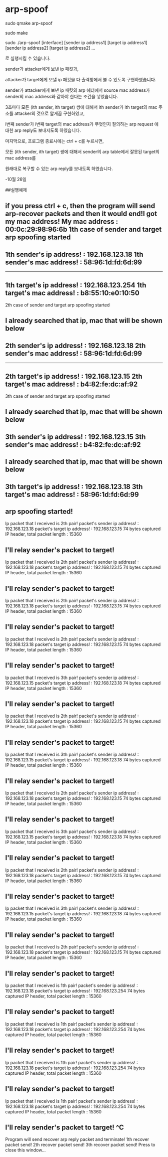 # arp-spoof

sudo qmake arp-spoof

sudo make

sudo ./arp-spoof [interface] [sender ip address1] [target ip address1] [sender ip address2] [target ip address2] ...

로 실행시킬 수 있습니다.



sender가 attacker에게 보낸 ip 패킷과,

attacker가 target에게 보낼 ip 패킷을 다 출력창에서 볼 수 있도록 구현하였습니다.

sender가 attacker에게 보낸 ip 패킷의 arp 헤더에서 source mac address가 sender의 mac address와 같아야 한다는 조건을 넣었습니다.



3초마다 모든 (ith sender, ith target) 쌍에 대해서 ith sender가 ith target의 mac 주소를 attacker의 것으로 알게끔 구현하였고,

i번째 sender가 i번째 target의 mac address가 무엇인지 질의하는 arp request 에 대한 arp reply도 보내지도록 하였습니다.




마지막으로, 프로그램 종료시에는 ctrl + c를 누르시면,

모든 (ith sender, ith target) 쌍에 대해서 sender의 arp table에서 잘못된 target의 mac address를 

원래대로 복구할 수 있는 arp reply를 보내도록 하였습니다.

-10월 26일

##실행예제

if you press ctrl + c, then the program will send arp-recover packets and then it would end!I got my mac address!
My mac address : 00:0c:29:98:96:6b
1th case of sender and target arp spoofing started
---------------------------------------------------------------
1th sender's ip  address!	: 192.168.123.18
1th sender's mac address!	: 58:96:1d:fd:6d:99
---------------------------------------------------------------
---------------------------------------------------------------
1th target's ip  address!	: 192.168.123.254
1th target's mac address!	: b8:55:10:e0:10:50
---------------------------------------------------------------
2th case of sender and target arp spoofing started

I already searched that ip, mac that will be shown below
---------------------------------------------------------------
2th sender's ip  address!	: 192.168.123.18
2th sender's mac address!	: 58:96:1d:fd:6d:99
---------------------------------------------------------------
---------------------------------------------------------------
2th target's ip  address!	: 192.168.123.15
2th target's mac address!	: b4:82:fe:dc:af:92
---------------------------------------------------------------
3th case of sender and target arp spoofing started

I already searched that ip, mac that will be shown below
---------------------------------------------------------------
3th sender's ip  address!	: 192.168.123.15
3th sender's mac address!	: b4:82:fe:dc:af:92
---------------------------------------------------------------

I already searched that ip, mac that will be shown below
---------------------------------------------------------------
3th target's ip  address!	: 192.168.123.18
3th target's mac address!	: 58:96:1d:fd:6d:99
---------------------------------------------------------------

arp spoofing started!
---------------------------------------------------------------
Ip packet that I received is 2th pair!
packet's sender ip  address!	: 192.168.123.18
packet's target ip  address!	: 192.168.123.15
74 bytes captured
IP header, total packet length : 15360

I'll relay sender's packet to target!
---------------------------------------------------------------
Ip packet that I received is 2th pair!
packet's sender ip  address!	: 192.168.123.18
packet's target ip  address!	: 192.168.123.15
74 bytes captured
IP header, total packet length : 15360

I'll relay sender's packet to target!
---------------------------------------------------------------
Ip packet that I received is 2th pair!
packet's sender ip  address!	: 192.168.123.18
packet's target ip  address!	: 192.168.123.15
74 bytes captured
IP header, total packet length : 15360

I'll relay sender's packet to target!
---------------------------------------------------------------
Ip packet that I received is 2th pair!
packet's sender ip  address!	: 192.168.123.18
packet's target ip  address!	: 192.168.123.15
74 bytes captured
IP header, total packet length : 15360

I'll relay sender's packet to target!
---------------------------------------------------------------
Ip packet that I received is 3th pair!
packet's sender ip  address!	: 192.168.123.15
packet's target ip  address!	: 192.168.123.18
74 bytes captured
IP header, total packet length : 15360

I'll relay sender's packet to target!
---------------------------------------------------------------
Ip packet that I received is 2th pair!
packet's sender ip  address!	: 192.168.123.18
packet's target ip  address!	: 192.168.123.15
74 bytes captured
IP header, total packet length : 15360

I'll relay sender's packet to target!
---------------------------------------------------------------
Ip packet that I received is 3th pair!
packet's sender ip  address!	: 192.168.123.15
packet's target ip  address!	: 192.168.123.18
74 bytes captured
IP header, total packet length : 15360

I'll relay sender's packet to target!
---------------------------------------------------------------
Ip packet that I received is 2th pair!
packet's sender ip  address!	: 192.168.123.18
packet's target ip  address!	: 192.168.123.15
74 bytes captured
IP header, total packet length : 15360

I'll relay sender's packet to target!
---------------------------------------------------------------
Ip packet that I received is 3th pair!
packet's sender ip  address!	: 192.168.123.15
packet's target ip  address!	: 192.168.123.18
74 bytes captured
IP header, total packet length : 15360

I'll relay sender's packet to target!
---------------------------------------------------------------
Ip packet that I received is 2th pair!
packet's sender ip  address!	: 192.168.123.18
packet's target ip  address!	: 192.168.123.15
74 bytes captured
IP header, total packet length : 15360

I'll relay sender's packet to target!
---------------------------------------------------------------
Ip packet that I received is 3th pair!
packet's sender ip  address!	: 192.168.123.15
packet's target ip  address!	: 192.168.123.18
74 bytes captured
IP header, total packet length : 15360

I'll relay sender's packet to target!
---------------------------------------------------------------
Ip packet that I received is 2th pair!
packet's sender ip  address!	: 192.168.123.18
packet's target ip  address!	: 192.168.123.15
74 bytes captured
IP header, total packet length : 15360

I'll relay sender's packet to target!
---------------------------------------------------------------
Ip packet that I received is 1th pair!
packet's sender ip  address!	: 192.168.123.18
packet's target ip  address!	: 192.168.123.254
74 bytes captured
IP header, total packet length : 15360

I'll relay sender's packet to target!
---------------------------------------------------------------
Ip packet that I received is 1th pair!
packet's sender ip  address!	: 192.168.123.18
packet's target ip  address!	: 192.168.123.254
74 bytes captured
IP header, total packet length : 15360

I'll relay sender's packet to target!
---------------------------------------------------------------
Ip packet that I received is 1th pair!
packet's sender ip  address!	: 192.168.123.18
packet's target ip  address!	: 192.168.123.254
74 bytes captured
IP header, total packet length : 15360

I'll relay sender's packet to target!
---------------------------------------------------------------
Ip packet that I received is 1th pair!
packet's sender ip  address!	: 192.168.123.18
packet's target ip  address!	: 192.168.123.254
74 bytes captured
IP header, total packet length : 15360

I'll relay sender's packet to target!
^C
---------------------------------------------------------------
Program will send recover arp reply packet and terminate!
1th recover packet send!
2th recover packet send!
3th recover packet send!
Press <RETURN> to close this window...



